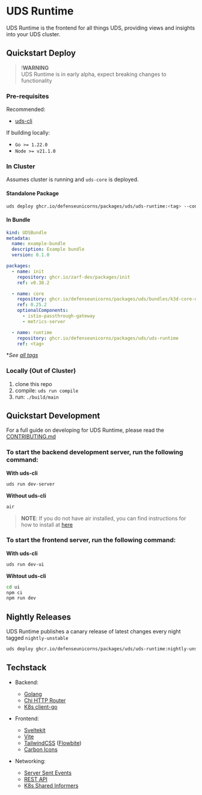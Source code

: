 # UDS Runtime

UDS Runtime is the frontend for all things UDS, providing views and insights into your UDS cluster.

## Quickstart Deploy

> !**WARNING**  
> UDS Runtime is in early alpha, expect breaking changes to functionality 

### Pre-requisites

Recommended:
* [uds-cli](https://github.com/defenseunicorns/uds-cli#install)

If building locally:
* `Go >= 1.22.0`
* `Node >= v21.1.0`

### In Cluster

Assumes cluster is running and `uds-core` is deployed.

#### Standalone Package
```bash
uds deploy ghcr.io/defenseunicorns/packages/uds/uds-runtime:<tag> --confirm
```

#### In Bundle

```yaml
kind: UDSBundle
metadata:
  name: example-bundle
  description: Example bundle
  version: 0.1.0

packages:
  - name: init
    repository: ghcr.io/zarf-dev/packages/init
    ref: v0.38.2

  - name: core
    repository: ghcr.io/defenseunicorns/packages/uds/bundles/k3d-core-demo
    ref: 0.25.2
    optionalComponents:
      - istio-passthrough-gateway
      - metrics-server

  - name: runtime
    repository: ghcr.io/defenseunicorns/packages/uds/uds-runtime
    ref: <tag>
```

**See [all tags](https://github.com/defenseunicorns/uds-runtime/pkgs/container/packages%2Fuds%2Fuds-runtime)*


### Locally (Out of Cluster)

1. clone this repo
1. compile: `uds run compile`
1. run: `./build/main`

## Quickstart Development

For a full guide on developing for UDS Runtime, please read the [CONTRIBUTING.md](./CONTRIBUTING.md)

### To start the backend development server, run the following command:

**With uds-cli**
```bash
uds run dev-server
```

**Without uds-cli**
```bash
air
```

> **NOTE**: If you do not have air installed, you can find instructions for how to install at [here](https://github.com/air-verse/air)

### To start the frontend server, run the following command:

**With uds-cli**
```bash
uds run dev-ui
```

**Wihtout uds-cli**
```bash
cd ui
npm ci
npm run dev
```

## Nightly Releases

UDS Runtime publishes a canary release of latest changes every night tagged `nightly-unstable`

```bash
uds deploy ghcr.io/defenseunicorns/packages/uds/uds-runtime:nightly-unstable
```

## Techstack

- Backend:

  - [Golang](https://go.dev/)
  - [Chi HTTP Router](https://github.com/go-chi/chi)
  - [K8s client-go](https://github.com/kubernetes/client-go)

- Frontend:

  - [Sveltekit](https://kit.svelte.dev/)
  - [Vite](https://vitejs.dev/)
  - [TailwindCSS](https://tailwindcss.com/) ([Flowbite](https://flowbite.com/))
  - [Carbon Icons](https://www.carbondesignsystem.com/guidelines/icons/library)

- Networking:

  - [Server Sent Events](https://developer.mozilla.org/en-US/docs/Web/API/Server-sent_events)
  - [REST API](https://restfulapi.net/)
  - [K8s Shared Informers](https://pkg.go.dev/k8s.io/client-go/informers)
